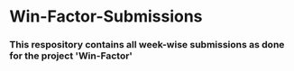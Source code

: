 # Win-Factor-Submissions
### This respository contains all week-wise submissions as done for the project 'Win-Factor'
